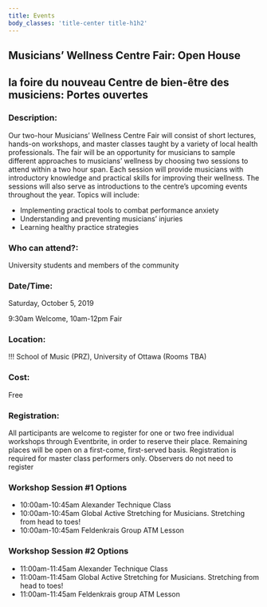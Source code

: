 ```yaml
---
title: Events
body_classes: 'title-center title-h1h2'
---
```



## Musicians’ Wellness Centre Fair: Open House
## la foire du nouveau Centre de bien-être des musiciens: Portes ouvertes


### Description:

Our two-hour Musicians’ Wellness Centre Fair will consist of short lectures, hands-on workshops, and master classes taught by a variety of local health professionals. The fair will be an opportunity for musicians to sample different approaches to musicians’ wellness by choosing two sessions to attend within a two hour span. Each session will provide musicians with introductory knowledge and practical skills for improving their wellness. The sessions will also serve as introductions to the centre’s upcoming events throughout the year. Topics will include:
 * Implementing practical tools to combat performance anxiety
 * Understanding and preventing musicians’ injuries
 * Learning healthy practice strategies

### Who can attend?:

University students and members of the community

### Date/Time:

Saturday, October 5, 2019

9:30am Welcome, 10am-12pm Fair


### Location: 

!!! School of Music (PRZ), University of Ottawa (Rooms TBA)


### Cost:

Free

### Registration:

All participants are welcome to register for one or two free individual workshops through Eventbrite, in order to reserve their place. Remaining places will be open on a first-come, first-served basis. Registration is required for master class performers only. Observers do not need to register

### Workshop Session #1 Options

* 10:00am-10:45am Alexander Technique Class	
* 10:00am-10:45am Global Active Stretching for Musicians. Stretching from head to toes!
* 10:00am-10:45am Feldenkrais Group ATM Lesson

### Workshop Session #2 Options
* 11:00am-11:45am Alexander Technique Class
* 11:00am-11:45am Global Active Stretching for Musicians. Stretching from head to toes!
* 11:00am-11:45am Feldenkrais group ATM Lesson


